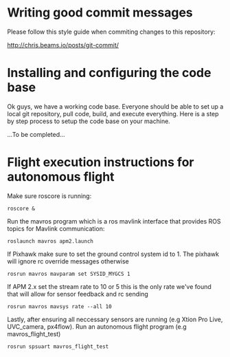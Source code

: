 # Writing good commit messages
Please follow this style guide when commiting changes to this
repository:

http://chris.beams.io/posts/git-commit/


# Installing and configuring the code base

Ok guys, we have a working code base. Everyone should be able to set up a local git repository, pull code, build, and execute everything. Here is a step by step process to setup the code base on your machine.

...To be completed...


# Flight execution instructions for autonomous flight

Make sure roscore is running:

`roscore &`

Run the mavros program which is a ros mavlink interface that provides ROS topics for Mavlink communication:

`roslaunch mavros apm2.launch`

If Pixhawk make sure to set the ground control system id to 1. The pixhawk will ignore rc override messages otherwise

`rosrun mavros mavparam set SYSID_MYGCS 1`

If APM 2.x set the stream rate to 10 or 5 this is the only rate we've found that will allow for sensor feedback and rc sending

`rosrun mavros mavsys rate --all 10`

Lastly, after ensuring all neccessary sensors are running (e.g Xtion Pro Live, UVC_camera, px4flow). Run an autonomous flight program (e.g mavros_flight_test)

`rosrun spsuart mavros_flight_test`
